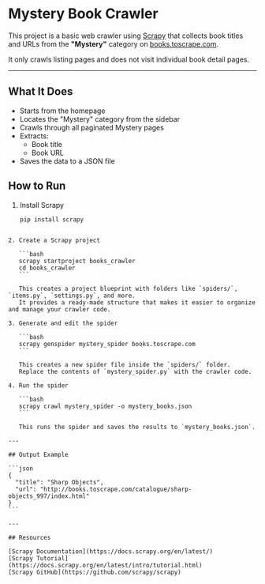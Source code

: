 # Mystery Book Crawler

This project is a basic web crawler using [Scrapy](https://scrapy.org/) that collects book titles and URLs from the **"Mystery"** category on [books.toscrape.com](http://books.toscrape.com).

It only crawls listing pages and does not visit individual book detail pages.

---

## What It Does

- Starts from the homepage
- Locates the "Mystery" category from the sidebar
- Crawls through all paginated Mystery pages
- Extracts:
  - Book title
  - Book URL
- Saves the data to a JSON file

## How to Run

1. Install Scrapy
   ```bash
   pip install scrapy
   ```

````

2. Create a Scrapy project

   ```bash
   scrapy startproject books_crawler
   cd books_crawler
   ```

   This creates a project blueprint with folders like `spiders/`, `items.py`, `settings.py`, and more.
   It provides a ready-made structure that makes it easier to organize and manage your crawler code.

3. Generate and edit the spider

   ```bash
   scrapy genspider mystery_spider books.toscrape.com
   ```

   This creates a new spider file inside the `spiders/` folder.
   Replace the contents of `mystery_spider.py` with the crawler code.

4. Run the spider

   ```bash
   scrapy crawl mystery_spider -o mystery_books.json
   ```

   This runs the spider and saves the results to `mystery_books.json`.

---

## Output Example

```json
{
  "title": "Sharp Objects",
  "url": "http://books.toscrape.com/catalogue/sharp-objects_997/index.html"
}
```

---

## Resources

[Scrapy Documentation](https://docs.scrapy.org/en/latest/)
[Scrapy Tutorial](https://docs.scrapy.org/en/latest/intro/tutorial.html)
[Scrapy GitHub](https://github.com/scrapy/scrapy)

````
